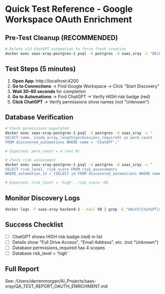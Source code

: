 # Quick Test Reference - Google Workspace OAuth Enrichment

## Pre-Test Cleanup (RECOMMENDED)
```bash
# Delete old ChatGPT automation to force fresh creation
docker exec saas-xray-postgres-1 psql -U postgres -d saas_xray -c "DELETE FROM discovered_automations WHERE name = 'ChatGPT';"
```

## Test Steps (5 minutes)

1. **Open App**: http://localhost:4200
2. **Go to Connections** → Find Google Workspace → Click "Start Discovery"
3. **Wait 30-60 seconds** for completion
4. **Go to Automations** → Find ChatGPT → Verify HIGH risk badge (red)
5. **Click ChatGPT** → Verify permissions show names (not "Unknown")

## Database Verification
```bash
# Check permissions populated
docker exec saas-xray-postgres-1 psql -U postgres -d saas_xray -c "
SELECT name, jsonb_array_length(permissions_required) as perm_count 
FROM discovered_automations WHERE name = 'ChatGPT';"

# Expected: perm_count = 4 (not 0)

# Check risk assessment
docker exec saas-xray-postgres-1 psql -U postgres -d saas_xray -c "
SELECT risk_level, risk_score FROM risk_assessments 
WHERE automation_id = (SELECT id FROM discovered_automations WHERE name = 'ChatGPT' LIMIT 1);"

# Expected: risk_level = 'high', risk_score ~85
```

## Monitor Discovery Logs
```bash
docker logs -f saas-xray-backend-1 --tail 50 | grep -E "OAuth|ChatGPT|discovery"
```

## Success Checklist
- [ ] ChatGPT shows HIGH risk badge (red) in list
- [ ] Details show "Full Drive Access", "Email Address", etc. (not "Unknown")
- [ ] Database permissions_required has 4 scopes
- [ ] Database risk_level = 'high'

## Full Report
See: /Users/darrenmorgan/AI_Projects/saas-xray/QA_TEST_REPORT_OAUTH_ENRICHMENT.md

